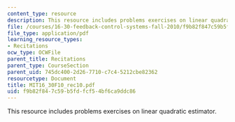 ```yaml
---
content_type: resource
description: This resource includes problems exercises on linear quadratic estimator.
file: /courses/16-30-feedback-control-systems-fall-2010/f9b82f847c59b5fdfcf54bf6ca9ddc86_MIT16_30F10_rec10.pdf
file_type: application/pdf
learning_resource_types:
- Recitations
ocw_type: OCWFile
parent_title: Recitations
parent_type: CourseSection
parent_uid: 745dc400-2d26-7710-c7c4-5212cbe82362
resourcetype: Document
title: MIT16_30F10_rec10.pdf
uid: f9b82f84-7c59-b5fd-fcf5-4bf6ca9ddc86
---
```

This resource includes problems exercises on linear quadratic estimator.

